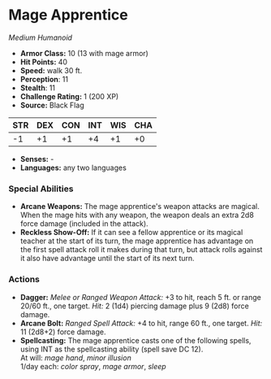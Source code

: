 # Mage Apprentice

*Medium* *Humanoid*

- **Armor Class:** 10 (13 with mage armor)
- **Hit Points:** 40 
- **Speed:** walk 30 ft.
- **Perception**: 11
- **Stealth**: 11
- **Challenge Rating:** 1 (200 XP)
- **Source:** Black Flag

| STR | DEX | CON | INT | WIS | CHA |
| --- | --- | --- | --- | --- | --- |
| -1 | +1 | +1 | +4 | +1 | +0 |

- **Senses:** -
- **Languages:** any two languages

### Special Abilities

- **Arcane Weapons:** The mage apprentice's weapon attacks are magical. When the mage hits with any weapon, the weapon deals an extra 2d8 force damage (included in the attack).
- **Reckless Show-Off:** If it can see a fellow apprentice or its magical teacher at the start of its turn, the mage apprentice has advantage on the first spell attack roll it makes during that turn, but attack rolls against it also have advantage until the start of its next turn.

### Actions

- **Dagger:** _Melee or Ranged Weapon Attack:_ +3 to hit, reach 5 ft. or range 20/60 ft., one target. _Hit:_ 2 (1d4) piercing damage plus 9 (2d8) force damage.
- **Arcane Bolt:** _Ranged Spell Attack:_ +4 to hit, range 60 ft., one target. _Hit:_ 11 (2d8+2) force damage.
- **Spellcasting:** The mage apprentice casts one of the following spells, using INT as the spellcasting ability (spell save DC 12).<br>At will: _mage hand_, _minor illusion_<br>1/day each: _color spray_, _mage armor_, _sleep_
